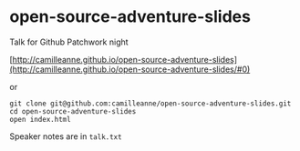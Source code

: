 open-source-adventure-slides
============================

Talk for Github Patchwork night

[http://camilleanne.github.io/open-source-adventure-slides](http://camilleanne.github.io/open-source-adventure-slides/#0)

or

```
git clone git@github.com:camilleanne/open-source-adventure-slides.git
cd open-source-adventure-slides
open index.html
```

Speaker notes are in `talk.txt`
